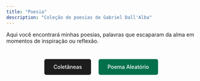 ```yaml
---
title: "Poesia"
description: "Coleção de poesias de Gabriel Dall'Alba"
---
```


Aqui você encontrará minhas poesias, palavras que escaparam da alma em momentos de inspiração ou reflexão.

<div class="poetry-buttons" style="margin-top: 2rem; text-align: center;">
  <a href="coletaneas/" class="button" style="display: inline-block; background: #1d1d1d; color: white; padding: 0.8rem 1.5rem; margin: 0.5rem; text-decoration: none; border-radius: 0.3rem; font-weight: 500;">Coletâneas</a>
  <a href="aleatorio/" class="button" style="display: inline-block; background: #03704c; color: white; padding: 0.8rem 1.5rem; margin: 0.5rem; text-decoration: none; border-radius: 0.3rem; font-weight: 500;">Poema Aleatório</a>
</div>